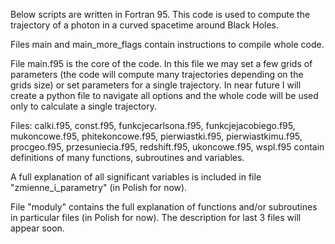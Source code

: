 Below scripts are written in Fortran 95. This code is used to compute the trajectory of a photon
in a curved spacetime around Black Holes.

Files main and main_more_flags contain instructions to compile whole code.

File main.f95 is the core of the code.
In this file we may set a few grids of parameters (the code will compute many trajectories 
depending on the grids size) or set parameters for a single trajectory.
In near future I will create a python file to navigate all options and the whole code will be
used only to calculate a single trajectory.

Files:
calki.f95, 
const.f95, 
funkcjecarlsona.f95, 
funkcjejacobiego.f95, 
mukoncowe.f95, 
phitekoncowe.f95, 
pierwiastki.f95, 
pierwiastkimu.f95, 
procgeo.f95, 
przesuniecia.f95, 
redshift.f95, 
ukoncowe.f95, 
wspl.f95 
 contain definitions of many functions, subroutines and variables.

A full explanation of all significant variables is included in file "zmienne_i_parametry" (in Polish for now).

File "moduly" contains the full explanation of functions and/or subroutines in particular files (in Polish for now). 
The description for last 3 files will appear soon.
